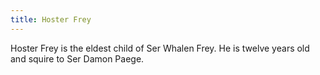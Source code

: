 ```yaml
---
title: Hoster Frey
---
```


Hoster Frey is the eldest child of Ser Whalen Frey. He is twelve years old and squire to Ser Damon Paege.



